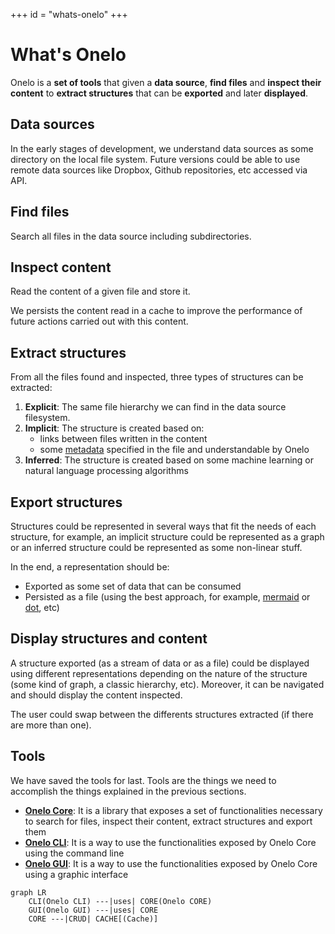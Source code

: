 +++
id = "whats-onelo"
+++

# What's Onelo

Onelo is a __set of tools__ that given a __data source__, __find files__ and __inspect their content__ to __extract structures__ that can be __exported__ and later __displayed__.

## Data sources

In the early stages of development, we understand data sources as some directory on the local file system. Future versions could be able to use remote data sources like Dropbox, Github repositories, etc accessed via API.

## Find files

Search all files in the data source including subdirectories.

## Inspect content

Read the content of a given file and store it.

We persists the content read in a cache to improve the performance of future actions carried out with this content.

## Extract structures

From all the files found and inspected, three types of structures can be extracted:

1. __Explicit__: The same file hierarchy we can find in the data source filesystem.
2. __Implicit__: The structure is created based on:
    * links between files written in the content
    * some [metadata](file-metadata.md) specified in the file and understandable by Onelo
3. __Inferred__: The structure is created based on some machine learning or natural language processing algorithms

## Export structures

Structures could be represented in several ways that fit the needs of each structure, for example, an implicit structure could be represented as a graph or an inferred structure could be represented as some non-linear stuff.

In the end, a representation should be:

* Exported as some set of data that can be consumed
* Persisted as a file (using the best approach, for example, [mermaid](https://mermaid-js.github.io) or [dot](https://en.wikipedia.org/wiki/DOT_(graph_description_language)), etc)

## Display structures and content

A structure exported (as a stream of data or as a file) could be displayed using different representations depending on the nature of the structure (some kind of graph, a classic hierarchy, etc). Moreover, it can be navigated and should display the content inspected.

The user could swap between the differents structures extracted (if there are more than one).

## Tools

We have saved the tools for last. Tools are the things we need to accomplish the things explained in the previous sections.

* [__Onelo Core__](onelo-core.md): It is a library that exposes a set of functionalities necessary to search for files, inspect their content, extract structures and export them
* [__Onelo CLI__](onelo-cli.md): It is a way to use the functionalities exposed by Onelo Core using the command line
* [__Onelo GUI__](onelo-gui.md): It is a way to use the functionalities exposed by Onelo Core using a graphic interface

```mermaid
graph LR
    CLI(Onelo CLI) ---|uses| CORE(Onelo CORE)
    GUI(Onelo GUI) ---|uses| CORE
    CORE ---|CRUD| CACHE[(Cache)]
```
